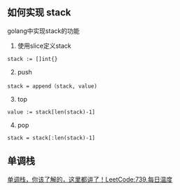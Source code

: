 ## 如何实现 stack
golang中实现stack的功能

1. 使用slice定义stack
```
stack := []int{}
```

2. push
```
stack = append（stack, value)
```
3. top
```
value := stack[len(stack)-1]
```
4. pop
```
stack = stack[:len(stack)-1]
```

## 单调栈
[单调栈，你该了解的，这里都讲了！LeetCode:739.每日温度](https://www.bilibili.com/video/BV1my4y1Z7jj?vd_source=3d0b9f23ea3cd379598f333513f72565)